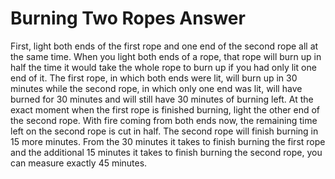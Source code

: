 # Burning Two Ropes Answer

First, light both ends of the first rope and one end of the second rope all at 
the same time. When you light both ends of a rope, that rope will burn up in 
half the time it would take the whole rope to burn up if you had only lit one 
end of it. The first rope, in which both ends were lit, will burn up in 30 
minutes while the second rope, in which only one end was lit, will have burned 
for 30 minutes and will still have 30 minutes of burning left. At the exact 
moment when the first rope is finished burning, light the other end of the 
second rope. With fire coming from both ends now, the remaining time left on 
the second rope is cut in half. The second rope will finish burning in 15 more 
minutes. From the 30 minutes it takes to finish burning the first rope and the 
additional 15 minutes it takes to finish burning the second rope, you can 
measure exactly 45 minutes.
